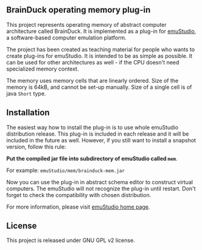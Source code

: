 BrainDuck operating memory plug-in
-----------------------------------

This project represents operating memory of abstract computer architecture called BrainDuck.
It is implemented as a plug-in for [emuStudio](http://emustudio.sf.net), a software-based
computer emulation platform.

The project has been created as teaching material for people who wants to create plug-ins for
emuStudio. It is intended to be as simple as possible. It can be used for other architectures
as well - if the CPU doesn't need specialized memory context.

The memory uses memory cells that are linearly ordered. Size of the memory is 64kB,
and cannot be set-up manually. Size of a single cell is of java `Short` type.

Installation
------------

The easiest way how to install the plug-in is to use whole emuStudio distribution release. This plug-in is
included in each release and it will be included in the future as well. However, if you still want to install
a snapshot version, follow this rule: 

**Put the compiled jar file into subdirectory of emuStudio called `mem`**.

For example: `emuStudio/mem/brainduck-mem.jar`

Now you can use the plug-in in abstract schema editor to construct virtual computers. The emuStudio
will not recognize the plug-in until restart. Don't forget to check the compatibility with chosen
distribution.

For more information, please visit [emuStudio home page](http://emustudio.sourceforge.net/downloads.html).

License
-------

This project is released under GNU GPL v2 license.

